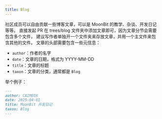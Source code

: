 ```yaml
---
title: Blog
---
```


社区成员可以自由贡献一些博客文章，可以是 MoonBit 的教学、杂谈、开发日记等等。
直接发起 PR 在 trees/blog 文件夹中添加文章即可，因为文章分节会需要包含多个文件，
建议写作者单独开一个文件夹来存放文章，并用一个主文件来包含其他的文件。
文章的头部需要包含一些元信息：

- `author`：作者的名字
- `date`：文章的日期，格式为 YYYY-MM-DD
- `title`：文章的标题
- `taxon`：文章的分类，通常都是 `Blog`

举个例子：

```md
---
author: CAIMEOX
date: 2025-04-01
title: MoonBit 开发日记
taxon: Blog
---
```
